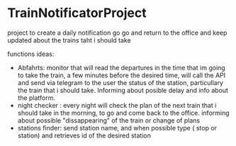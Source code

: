 # TrainNotificatorProject
project to create a daily notification go go and return to the office and keep updated about the trains taht i should take

functions ideas:

- Abfahrts: monitor that will read the departures in the time that im going to take the train, a few minutes before the desired time, will call the API and send via telegram to the user the status of the station, particullary the train that i should take. Informing about posible delay and info about the platform.
- night checker : every night will check the plan of the next train that i should take in the morning, to go and come back to the office. informing about possible "dissappearing" of the train or change of plans
- stations finder: send station name, and when possible type ( stop or station) and retrieves id of the desired station

